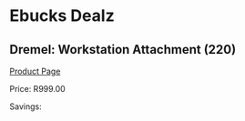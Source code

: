 
# Ebucks Dealz
## Dremel: Workstation Attachment (220)
[Product Page](https://www.ebucks.com/web/shop/productSelected.do?prodId=339412339&catId=717342768)

Price: R999.00

Savings: 


	